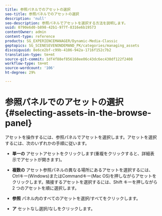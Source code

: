 ```yaml
---
title: 参照パネルでのアセットの選択
seo-title: 参照パネルでのアセットの選択
description: 'null'
seo-description: 参照パネルでアセットを選択する方法を説明します。
uuid: 0790e6d0-b898-42b1-977f-8316e6b19573
contentOwner: admin
content-type: reference
products: SG_EXPERIENCEMANAGER/Dynamic-Media-Classic
geptopics: SG_SCENESEVENONDEMAND_PK/categories/managing_assets
discoiquuid: 8e6ce2bf-c99b-4106-942a-1716f152c7b2
translation-type: tm+mt
source-git-commit: 1df4f88ef856160ee06c43dc6ec430df122f2408
workflow-type: tm+mt
source-wordcount: '106'
ht-degree: 29%

---
```



# 参照パネルでのアセットの選択{#selecting-assets-in-the-browse-panel}

アセットを操作するには、参照パネルでアセットを選択します。アセットを選択するには、次のいずれかの手順に従います。

* **単一の**
アセットアセットをクリックします(重複をクリックすると、詳細表示でアセットが開きます)。

* **複数の**
アセット参照パネルの異なる場所にあるアセットを選択するには、Ctrlキー(Windows)またはCommandキー(Mac OS)を押しながらアセットをクリックします。隣接するアセットを選択するには、Shift キーを押しながら 2 つのアセットを順に選択します。

* **参照**
パネル内のすべてのアセットを選択/すべてをクリックします。

* **ア**
セットなし選択/なしをクリックします。
